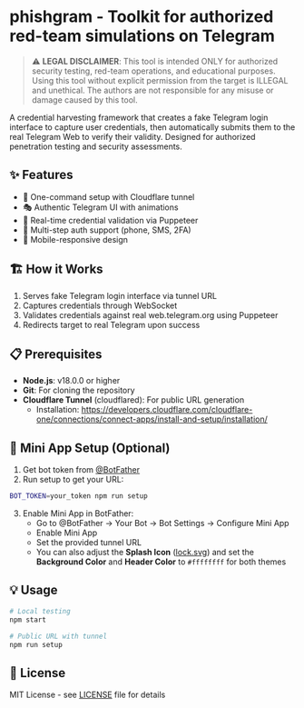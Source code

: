 # phishgram - Toolkit for authorized red-team simulations on Telegram

> ⚠️ **LEGAL DISCLAIMER**: This tool is intended ONLY for authorized security testing, red-team operations, and educational purposes. Using this tool without explicit permission from the target is ILLEGAL and unethical. The authors are not responsible for any misuse or damage caused by this tool.

A credential harvesting framework that creates a fake Telegram login interface to capture user credentials, then automatically submits them to the real Telegram Web to verify their validity. Designed for authorized penetration testing and security assessments.

## ✨ Features

- 🚀 One-command setup with Cloudflare tunnel
- 🎭 Authentic Telegram UI with animations
- 🔄 Real-time credential validation via Puppeteer
- 🎯 Multi-step auth support (phone, SMS, 2FA)
- 📱 Mobile-responsive design

## 🏗️ How it Works

1. Serves fake Telegram login interface via tunnel URL
2. Captures credentials through WebSocket
3. Validates credentials against real web.telegram.org using Puppeteer
4. Redirects target to real Telegram upon success

## 📋 Prerequisites

- **Node.js**: v18.0.0 or higher
- **Git**: For cloning the repository
- **Cloudflare Tunnel** (cloudflared): For public URL generation
  - Installation: https://developers.cloudflare.com/cloudflare-one/connections/connect-apps/install-and-setup/installation/

## 🤖 Mini App Setup (Optional)

1. Get bot token from [@BotFather](https://t.me/botfather)
2. Run setup to get your URL:
```bash
BOT_TOKEN=your_token npm run setup
```
3. Enable Mini App in BotFather:
   - Go to @BotFather → Your Bot → Bot Settings → Configure Mini App
   - Enable Mini App
   - Set the provided tunnel URL
   - You can also adjust the **Splash Icon** ([lock.svg](./assets/lock.svg)) and set the **Background Color** and **Header Color** to `#ffffffff` for both themes

## 💡 Usage

```bash
# Local testing
npm start

# Public URL with tunnel
npm run setup
```

## 📄 License

MIT License - see [LICENSE](./LICENSE) file for details
